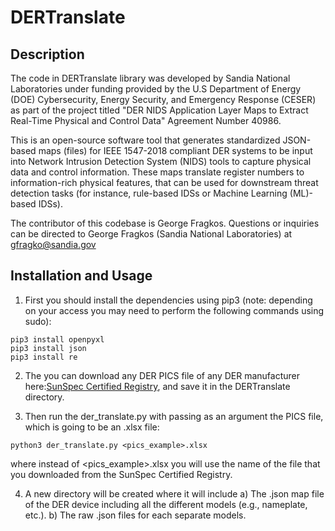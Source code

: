 # DERTranslate

## Description
The code in DERTranslate library was developed by Sandia National Laboratories under funding provided by the U.S Department of Energy (DOE) Cybersecurity, Energy Security, and Emergency Response (CESER) as part of the project titled "DER NIDS Application Layer Maps to Extract Real-Time Physical and Control Data" Agreement Number 40986. 

This is an open-source software tool that generates standardized JSON-based maps (files) for IEEE 1547-2018 compliant DER systems to be input into Network Intrusion Detection System (NIDS) tools to capture physical data and control information. These maps translate register numbers to information-rich physical features, that can be used for downstream threat detection tasks (for instance, rule-based IDSs or Machine Learning (ML)-based IDSs). 

The contributor of this codebase is George Fragkos.
Questions or inquiries can be directed to George Fragkos (Sandia National Laboratories) at [gfragko@sandia.gov](mailto:gfragko@sandia.gov) 

## Installation and Usage
1. First you should install the dependencies using pip3 (note: depending on your access you may need to perform the following commands using sudo):
```console
pip3 install openpyxl
pip3 install json
pip3 install re
```

2. The you can download any DER PICS file of any DER manufacturer here:[SunSpec Certified Registry](https://sunspec.org/certified-registry/), and save it in the DERTranslate directory.

3. Then run the der_translate.py with passing as an argument the PICS file, which is going to be an .xlsx file:
```console
python3 der_translate.py <pics_example>.xlsx
```

where instead of <pics_example>.xlsx you will use the name of the file that you downloaded from the SunSpec Certified Registry.

4. A new directory will be created where it will include
   a) The .json map file of the DER device including all the different models (e.g., nameplate, etc.).
   b) The raw .json files for each separate models.

